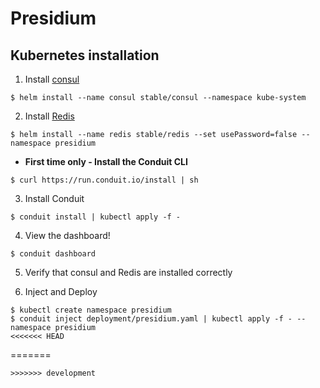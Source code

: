 # Presidium

## Kubernetes installation

1. Install [consul](https://hub.kubeapps.com/charts/stable/consul)
```
$ helm install --name consul stable/consul --namespace kube-system
```

2. Install [Redis](https://hub.kubeapps.com/charts/stable/redis)
```
$ helm install --name redis stable/redis --set usePassword=false --namespace presidium
```

* **First time only - Install the Conduit CLI**

```
$ curl https://run.conduit.io/install | sh
```

3. Install Conduit

```
$ conduit install | kubectl apply -f -
```

4. View the dashboard!

```
$ conduit dashboard
```

5. Verify that consul and Redis are installed correctly

6. Inject and Deploy

```
$ kubectl create namespace presidium
$ conduit inject deployment/presidium.yaml | kubectl apply -f - --namespace presidium
<<<<<<< HEAD
```
=======
```
>>>>>>> development
